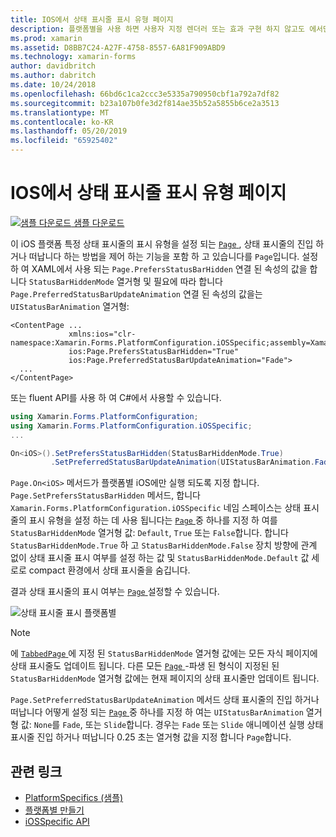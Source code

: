 ```yaml
---
title: IOS에서 상태 표시줄 표시 유형 페이지
description: 플랫폼별을 사용 하면 사용자 지정 렌더러 또는 효과 구현 하지 않고도 에서만 특정 플랫폼에서 사용할 수 있는 기능을 사용할 수 있습니다. 이 문서에는 페이지에서 상태 표시줄의 표시 유형을 설정 하는 iOS 플랫폼 특정을 사용 하는 방법을 설명 합니다.
ms.prod: xamarin
ms.assetid: D8BB7C24-A27F-4758-8557-6A81F909ABD9
ms.technology: xamarin-forms
author: davidbritch
ms.author: dabritch
ms.date: 10/24/2018
ms.openlocfilehash: 66bd6c1ca2ccc3e5335a790950cbf1a792a7df82
ms.sourcegitcommit: b23a107b0fe3d2f814ae35b52a5855b6ce2a3513
ms.translationtype: MT
ms.contentlocale: ko-KR
ms.lasthandoff: 05/20/2019
ms.locfileid: "65925402"
---
```

# <a name="page-status-bar-visibility-on-ios"></a>IOS에서 상태 표시줄 표시 유형 페이지

[![샘플 다운로드](~/media/shared/download.png) 샘플 다운로드](https://developer.xamarin.com/samples/xamarin-forms/UserInterface/PlatformSpecifics/)

이 iOS 플랫폼 특정 상태 표시줄의 표시 유형을 설정 되는 [ `Page` ](xref:Xamarin.Forms.Page), 상태 표시줄의 진입 하거나 떠납니다 하는 방법을 제어 하는 기능을 포함 하 고 있습니다를 `Page`입니다. 설정 하 여 XAML에서 사용 되는 `Page.PrefersStatusBarHidden` 연결 된 속성의 값을 합니다 `StatusBarHiddenMode` 열거형 및 필요에 따라 합니다 `Page.PreferredStatusBarUpdateAnimation` 연결 된 속성의 값을는 `UIStatusBarAnimation` 열거형:

```xaml
<ContentPage ...
             xmlns:ios="clr-namespace:Xamarin.Forms.PlatformConfiguration.iOSSpecific;assembly=Xamarin.Forms.Core"
             ios:Page.PrefersStatusBarHidden="True"
             ios:Page.PreferredStatusBarUpdateAnimation="Fade">
  ...
</ContentPage>
```

또는 fluent API를 사용 하 여 C#에서 사용할 수 있습니다.

```csharp
using Xamarin.Forms.PlatformConfiguration;
using Xamarin.Forms.PlatformConfiguration.iOSSpecific;
...

On<iOS>().SetPrefersStatusBarHidden(StatusBarHiddenMode.True)
         .SetPreferredStatusBarUpdateAnimation(UIStatusBarAnimation.Fade);
```

`Page.On<iOS>` 메서드가 플랫폼별 iOS에만 실행 되도록 지정 합니다. `Page.SetPrefersStatusBarHidden` 메서드, 합니다 `Xamarin.Forms.PlatformConfiguration.iOSSpecific` 네임 스페이스는 상태 표시줄의 표시 유형을 설정 하는 데 사용 됩니다는 [ `Page` ](xref:Xamarin.Forms.Page) 중 하나를 지정 하 여를 `StatusBarHiddenMode` 열거형 값: `Default`, `True` 또는 `False`합니다. 합니다 `StatusBarHiddenMode.True` 하 고 `StatusBarHiddenMode.False` 장치 방향에 관계 없이 상태 표시줄 표시 여부를 설정 하는 값 및 `StatusBarHiddenMode.Default` 값 세로로 compact 환경에서 상태 표시줄을 숨깁니다.

결과 상태 표시줄의 표시 여부는 [ `Page` ](xref:Xamarin.Forms.Page) 설정할 수 있습니다.

![](page-status-bar-visibility-images/hide-status-bar.png "상태 표시줄 표시 플랫폼별")

> [!NOTE]
> 에 [ `TabbedPage` ](xref:Xamarin.Forms.TabbedPage)에 지정 된 `StatusBarHiddenMode` 열거형 값에는 모든 자식 페이지에 상태 표시줄도 업데이트 됩니다. 다른 모든 [ `Page` ](xref:Xamarin.Forms.Page)-파생 된 형식이 지정된 된 `StatusBarHiddenMode` 열거형 값에는 현재 페이지의 상태 표시줄만 업데이트 됩니다.

`Page.SetPreferredStatusBarUpdateAnimation` 메서드 상태 표시줄의 진입 하거나 떠납니다 어떻게 설정 되는 [ `Page` ](xref:Xamarin.Forms.Page) 중 하나를 지정 하 여는 `UIStatusBarAnimation` 열거형 값: `None`를 `Fade`, 또는 `Slide`합니다. 경우는 `Fade` 또는 `Slide` 애니메이션 실행 상태 표시줄 진입 하거나 떠납니다 0.25 초는 열거형 값을 지정 합니다 `Page`합니다.

## <a name="related-links"></a>관련 링크

- [PlatformSpecifics (샘플)](https://developer.xamarin.com/samples/xamarin-forms/UserInterface/PlatformSpecifics/)
- [플랫폼별 만들기](~/xamarin-forms/platform/platform-specifics/index.md#creating-platform-specifics)
- [iOSSpecific API](xref:Xamarin.Forms.PlatformConfiguration.iOSSpecific)

